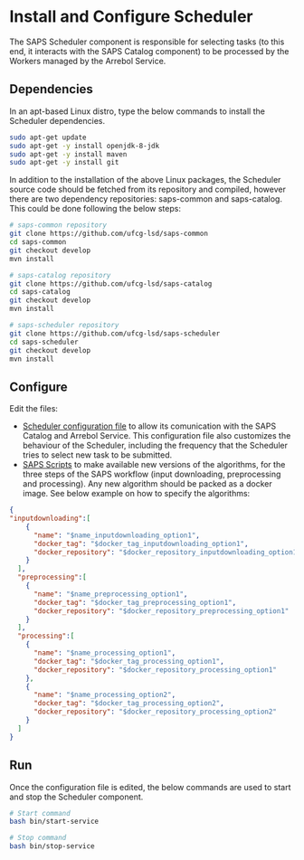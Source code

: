 # Install and Configure Scheduler

The SAPS Scheduler component is responsible for selecting tasks (to this end, it interacts with the SAPS Catalog component) to be processed by the Workers managed by the Arrebol Service.
  
## Dependencies

In an apt-based Linux distro, type the below commands to install the Scheduler dependencies.

```bash
sudo apt-get update
sudo apt-get -y install openjdk-8-jdk
sudo apt-get -y install maven
sudo apt-get -y install git
```

In addition to the installation of the above Linux packages, the Scheduler source code should be fetched from its repository and compiled, however there are two dependency repositories: saps-common and saps-catalog. This could be done following the below steps:

```bash
# saps-common repository
git clone https://github.com/ufcg-lsd/saps-common
cd saps-common
git checkout develop
mvn install

# saps-catalog repository
git clone https://github.com/ufcg-lsd/saps-catalog
cd saps-catalog
git checkout develop
mvn install

# saps-scheduler repository
git clone https://github.com/ufcg-lsd/saps-scheduler
cd saps-scheduler
git checkout develop
mvn install
```

## Configure

Edit the files:
- [Scheduler configuration file](/config/scheduler.conf) to allow its comunication with the SAPS Catalog and Arrebol Service. This configuration file also customizes the behaviour of the Scheduler, including the frequency that the Scheduler tries to select new task to be submitted.
- [SAPS Scripts](/resources/execution_script_tags.json) to make available new versions of the algorithms, for the three steps of the SAPS workflow (input downloading, preprocessing and processing). Any new algorithm should be packed as a docker image. See below example on how to specify the algorithms:
    
```json
{
"inputdownloading":[
    {
      "name": "$name_inputdownloading_option1",
      "docker_tag": "$docker_tag_inputdownloading_option1",
      "docker_repository": "$docker_repository_inputdownloading_option1"
    }
  ],
  "preprocessing":[
    {
      "name": "$name_preprocessing_option1",
      "docker_tag": "$docker_tag_preprocessing_option1",
      "docker_repository": "$docker_repository_preprocessing_option1"
    }
  ],
  "processing":[
    {
      "name": "$name_processing_option1",
      "docker_tag": "$docker_tag_processing_option1",
      "docker_repository": "$docker_repository_processing_option1"
    },
    {
      "name": "$name_processing_option2",
      "docker_tag": "$docker_tag_processing_option2",
      "docker_repository": "$docker_repository_processing_option2"
    }
  ]
}
```

## Run

Once the configuration file is edited, the below commands are used to start and stop the Scheduler component.

```bash
# Start command
bash bin/start-service
```

```bash
# Stop command
bash bin/stop-service
```
